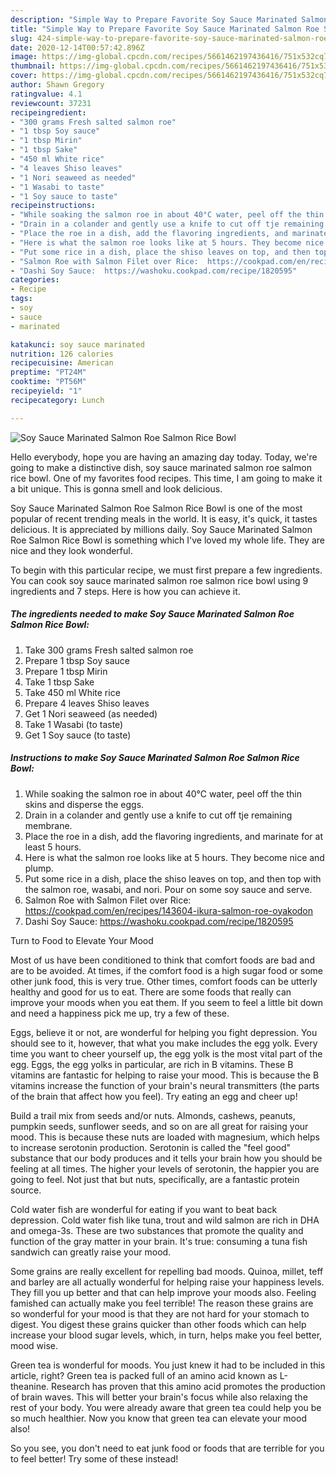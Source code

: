 ```yaml
---
description: "Simple Way to Prepare Favorite Soy Sauce Marinated Salmon Roe Salmon Rice Bowl"
title: "Simple Way to Prepare Favorite Soy Sauce Marinated Salmon Roe Salmon Rice Bowl"
slug: 424-simple-way-to-prepare-favorite-soy-sauce-marinated-salmon-roe-salmon-rice-bowl
date: 2020-12-14T00:57:42.896Z
image: https://img-global.cpcdn.com/recipes/5661462197436416/751x532cq70/soy-sauce-marinated-salmon-roe-salmon-rice-bowl-recipe-main-photo.jpg
thumbnail: https://img-global.cpcdn.com/recipes/5661462197436416/751x532cq70/soy-sauce-marinated-salmon-roe-salmon-rice-bowl-recipe-main-photo.jpg
cover: https://img-global.cpcdn.com/recipes/5661462197436416/751x532cq70/soy-sauce-marinated-salmon-roe-salmon-rice-bowl-recipe-main-photo.jpg
author: Shawn Gregory
ratingvalue: 4.1
reviewcount: 37231
recipeingredient:
- "300 grams Fresh salted salmon roe"
- "1 tbsp Soy sauce"
- "1 tbsp Mirin"
- "1 tbsp Sake"
- "450 ml White rice"
- "4 leaves Shiso leaves"
- "1 Nori seaweed as needed"
- "1 Wasabi to taste"
- "1 Soy sauce to taste"
recipeinstructions:
- "While soaking the salmon roe in about 40°C water, peel off the thin skins and disperse the eggs."
- "Drain in a colander and gently use a knife to cut off tje remaining membrane."
- "Place the roe in a dish, add the flavoring ingredients, and marinate for at least 5 hours."
- "Here is what the salmon roe looks like at 5 hours. They become nice and plump."
- "Put some rice in a dish, place the shiso leaves on top, and then top with the salmon roe, wasabi, and nori. Pour on some soy sauce and serve."
- "Salmon Roe with Salmon Filet over Rice:  https://cookpad.com/en/recipes/143604-ikura-salmon-roe-oyakodon"
- "Dashi Soy Sauce:  https://washoku.cookpad.com/recipe/1820595"
categories:
- Recipe
tags:
- soy
- sauce
- marinated

katakunci: soy sauce marinated 
nutrition: 126 calories
recipecuisine: American
preptime: "PT24M"
cooktime: "PT56M"
recipeyield: "1"
recipecategory: Lunch

---
```



![Soy Sauce Marinated Salmon Roe Salmon Rice Bowl](https://img-global.cpcdn.com/recipes/5661462197436416/751x532cq70/soy-sauce-marinated-salmon-roe-salmon-rice-bowl-recipe-main-photo.jpg)

Hello everybody, hope you are having an amazing day today. Today, we're going to make a distinctive dish, soy sauce marinated salmon roe salmon rice bowl. One of my favorites food recipes. This time, I am going to make it a bit unique. This is gonna smell and look delicious.



Soy Sauce Marinated Salmon Roe Salmon Rice Bowl is one of the most popular of recent trending meals in the world. It is easy, it's quick, it tastes delicious. It is appreciated by millions daily. Soy Sauce Marinated Salmon Roe Salmon Rice Bowl is something which I've loved my whole life. They are nice and they look wonderful.


To begin with this particular recipe, we must first prepare a few ingredients. You can cook soy sauce marinated salmon roe salmon rice bowl using 9 ingredients and 7 steps. Here is how you can achieve it.

<!--inarticleads1-->

##### The ingredients needed to make Soy Sauce Marinated Salmon Roe Salmon Rice Bowl:

1. Take 300 grams Fresh salted salmon roe
1. Prepare 1 tbsp Soy sauce
1. Prepare 1 tbsp Mirin
1. Take 1 tbsp Sake
1. Take 450 ml White rice
1. Prepare 4 leaves Shiso leaves
1. Get 1 Nori seaweed (as needed)
1. Take 1 Wasabi (to taste)
1. Get 1 Soy sauce (to taste)




<!--inarticleads2-->

##### Instructions to make Soy Sauce Marinated Salmon Roe Salmon Rice Bowl:

1. While soaking the salmon roe in about 40°C water, peel off the thin skins and disperse the eggs.
1. Drain in a colander and gently use a knife to cut off tje remaining membrane.
1. Place the roe in a dish, add the flavoring ingredients, and marinate for at least 5 hours.
1. Here is what the salmon roe looks like at 5 hours. They become nice and plump.
1. Put some rice in a dish, place the shiso leaves on top, and then top with the salmon roe, wasabi, and nori. Pour on some soy sauce and serve.
1. Salmon Roe with Salmon Filet over Rice:  https://cookpad.com/en/recipes/143604-ikura-salmon-roe-oyakodon
1. Dashi Soy Sauce:  https://washoku.cookpad.com/recipe/1820595




Turn to Food to Elevate Your Mood


Most of us have been conditioned to think that comfort foods are bad and are to be avoided. At times, if the comfort food is a high sugar food or some other junk food, this is very true. Other times, comfort foods can be utterly healthy and good for us to eat. There are some foods that really can improve your moods when you eat them. If you seem to feel a little bit down and need a happiness pick me up, try a few of these.

Eggs, believe it or not, are wonderful for helping you fight depression. You should see to it, however, that what you make includes the egg yolk. Every time you want to cheer yourself up, the egg yolk is the most vital part of the egg. Eggs, the egg yolks in particular, are rich in B vitamins. These B vitamins are fantastic for helping to raise your mood. This is because the B vitamins increase the function of your brain's neural transmitters (the parts of the brain that affect how you feel). Try eating an egg and cheer up!

Build a trail mix from seeds and/or nuts. Almonds, cashews, peanuts, pumpkin seeds, sunflower seeds, and so on are all great for raising your mood. This is because these nuts are loaded with magnesium, which helps to increase serotonin production. Serotonin is called the "feel good" substance that our body produces and it tells your brain how you should be feeling at all times. The higher your levels of serotonin, the happier you are going to feel. Not just that but nuts, specifically, are a fantastic protein source.

Cold water fish are wonderful for eating if you want to beat back depression. Cold water fish like tuna, trout and wild salmon are rich in DHA and omega-3s. These are two substances that promote the quality and function of the gray matter in your brain. It's true: consuming a tuna fish sandwich can greatly raise your mood. 

Some grains are really excellent for repelling bad moods. Quinoa, millet, teff and barley are all actually wonderful for helping raise your happiness levels. They fill you up better and that can help improve your moods also. Feeling famished can actually make you feel terrible! The reason these grains are so wonderful for your mood is that they are not hard for your stomach to digest. You digest these grains quicker than other foods which can help increase your blood sugar levels, which, in turn, helps make you feel better, mood wise.

Green tea is wonderful for moods. You just knew it had to be included in this article, right? Green tea is packed full of an amino acid known as L-theanine. Research has proven that this amino acid promotes the production of brain waves. This will better your brain's focus while also relaxing the rest of your body. You were already aware that green tea could help you be so much healthier. Now you know that green tea can elevate your mood also!

So you see, you don't need to eat junk food or foods that are terrible for you to feel better! Try some of these instead!


